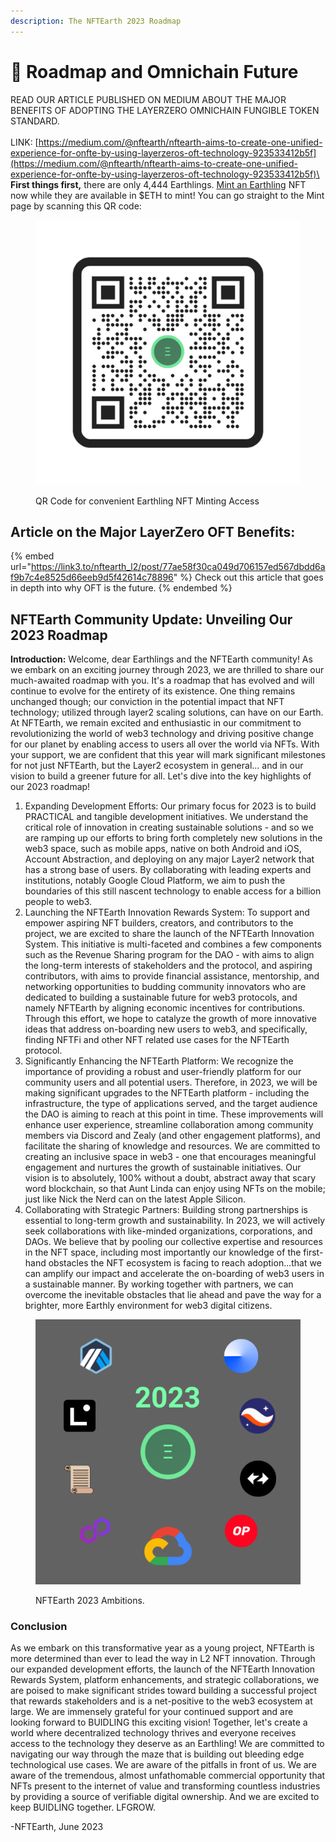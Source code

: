 ```yaml
---
description: The NFTEarth 2023 Roadmap
---
```


# 🎯 Roadmap and Omnichain Future

READ OUR ARTICLE PUBLISHED ON MEDIUM ABOUT THE MAJOR BENEFITS OF ADOPTING THE LAYERZERO OMNICHAIN FUNGIBLE TOKEN STANDARD. \
\
LINK: [https://medium.com/@nftearth/nftearth-aims-to-create-one-unified-experience-for-onfte-by-using-layerzeros-oft-technology-923533412b5f](https://medium.com/@nftearth/nftearth-aims-to-create-one-unified-experience-for-onfte-by-using-layerzeros-oft-technology-923533412b5f)\
\
**First things first,** there are only 4,444 Earthlings. [Mint an Earthling](https://earthlings.nftearth.exchange) NFT now while they are available in $ETH to mint! You can go straight to the Mint page by scanning this QR code:

<figure><img src="../.gitbook/assets/Mint Earthling QR Code.png" alt=""><figcaption><p>QR Code for convenient Earthling NFT Minting Access</p></figcaption></figure>

## Article on the Major LayerZero OFT Benefits:



{% embed url="https://link3.to/nftearth_l2/post/77ae58f30ca049d706157ed567dbdd6af9b7c4e8525d66eeb9d5f42614c78896" %}
Check out this article that goes in depth into why OFT is the future.
{% endembed %}

## NFTEarth Community Update: Unveiling Our 2023 Roadmap

**Introduction:** Welcome, dear Earthlings and the NFTEarth community! As we embark on an exciting journey through 2023, we are thrilled to share our much-awaited roadmap with you. It's a roadmap that has evolved and will continue to evolve for the entirety of its existence. One thing remains unchanged though; our conviction in the potential impact that NFT technology; utilized through layer2 scaling solutions, can have on our Earth. At NFTEarth, we remain excited and enthusiastic in our commitment to revolutionizing the world of web3 technology and driving positive change for our planet by enabling access to users all over the world via NFTs. With your support, we are confident that this year will mark significant milestones for not just NFTEarth, but the Layer2 ecosystem in general... and in our vision to build a greener future for all. Let's dive into the key highlights of our 2023 roadmap!

1. Expanding Development Efforts: Our primary focus for 2023 is to build PRACTICAL and tangible development initiatives. We understand the critical role of innovation in creating sustainable solutions - and so we are ramping up our efforts to bring forth completely new solutions in the web3 space, such as mobile apps, native on both Android and iOS, Account Abstraction, and deploying on any major Layer2 network that has a strong base of users. By collaborating with leading experts and institutions, notably Google Cloud Platform, we aim to push the boundaries of this still nascent technology to enable access for a billion people to web3.
2. Launching the NFTEarth Innovation Rewards System: To support and empower aspiring NFT builders, creators, and contributors to the project, we are excited to share the launch of the NFTEarth Innovation System. This initiative is multi-faceted and combines a few components such as the Revenue Sharing program for the DAO - with aims to align the long-term interests of stakeholders and the protocol, and aspiring contributors, with aims to provide financial assistance, mentorship, and networking opportunities to budding community innovators who are dedicated to building a sustainable future for web3 protocols, and namely NFTEarth by aligning economic incentives for contributions. Through this effort, we hope to catalyze the growth of more innovative ideas that address on-boarding new users to web3, and specifically, finding NFTFi and other NFT related use cases for the NFTEarth protocol.
3. Significantly Enhancing the NFTEarth Platform: We recognize the importance of providing a robust and user-friendly platform for our community users and all potential users. Therefore, in 2023, we will be making significant upgrades to the NFTEarth platform - including the infrastructure, the type of applications served, and the target audience the DAO is aiming to reach at this point in time. These improvements will enhance user experience, streamline collaboration among community members via Discord and Zealy (and other engagement platforms), and facilitate the sharing of knowledge and resources. We are committed to creating an inclusive space in web3 - one that encourages meaningful engagement and nurtures the growth of sustainable initiatives. Our vision is to absolutely, 100% without a doubt, abstract away that scary word blockchain, so that Aunt Linda can enjoy using NFTs on the mobile; just like Nick the Nerd can on the latest Apple Silicon.&#x20;
4. Collaborating with Strategic Partners: Building strong partnerships is essential to long-term growth and sustainability. In 2023, we will actively seek collaborations with like-minded organizations, corporations, and DAOs. We believe that by pooling our collective expertise and resources in the NFT space, including most importantly our knowledge of the first-hand obstacles the NFT ecosystem is facing to reach adoption...that we can amplify our impact and accelerate the on-boarding of web3 users in a sustainable manner. By working together with partners, we can overcome the inevitable obstacles that lie ahead and pave the way for a brighter, more Earthly environment for web3 digital citizens.&#x20;



<figure><img src="../.gitbook/assets/All in Layer2 2023 (1).png" alt=""><figcaption><p>NFTEarth 2023 Ambitions. </p></figcaption></figure>

### Conclusion

As we embark on this transformative year as a young project, NFTEarth is more determined than ever to lead the way in L2 NFT innovation. Through our expanded development efforts, the launch of the NFTEarth Innovation Rewards System, platform enhancements, and strategic collaborations, we are poised to make significant strides toward building a successful project that rewards stakeholders and is a net-positive to the web3 ecosystem at large. We are immensely grateful for your continued support and are looking forward to BUIDLING this exciting vision! Together, let's create a world where decentralized technology thrives and everyone receives access to the technology they deserve as an Earthling! We are committed to navigating our way through the maze that is building out bleeding edge technological use cases. We are aware of the pitfalls in front of us. We are aware of the tremendous, almost unfathomable commercial opportunity that NFTs present to the internet of value and transforming countless industries by providing a source of verifiable digital ownership. And we are excited to keep BUIDLING together. LFGROW.&#x20;

\-NFTEarth, June 2023

